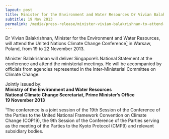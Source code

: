 ```yaml
---
layout: post
title: Minister for the Environment and Water Resources Dr Vivian Balakrishnan to Attend United Nations Climate Change Conference In Warsaw, Poland, 19 - 22 November 2013
subtitle: 19 Nov 2013
permalink: /media/press-release/minister-vivian-balakrishnan-to-attend-united-nations-climate-change-conference-in-warsaw-poland-19---22-november-2013
---
```


Dr Vivian Balakrishnan, Minister for the Environment and Water Resources, will attend the United Nations Climate Change Conference<a href="#sup1">¹</a> in Warsaw, Poland, from 19 to 22 November 2013.

Minister Balakrishnan will deliver Singapore’s National Statement at the conference and attend the ministerial meetings. He will be accompanied by officials from agencies represented in the Inter-Ministerial Committee on Climate Change.

Jointly issued by:  
**Ministry of the Environment and Water Resources**  
**National Climate Change Secretariat, Prime Minister’s Office**  
**19 November 2013**

<a name="sup1" id="sup1">¹</a>The conference is a joint session of the 19th Session of the Conference of the Parties to the United National Framework Convention on Climate Change (COP19), the 9th Session of the Conference of the Parties serving as the meeting of the Parties to the Kyoto Protocol (CMP9) and relevant subsidiary bodies.
